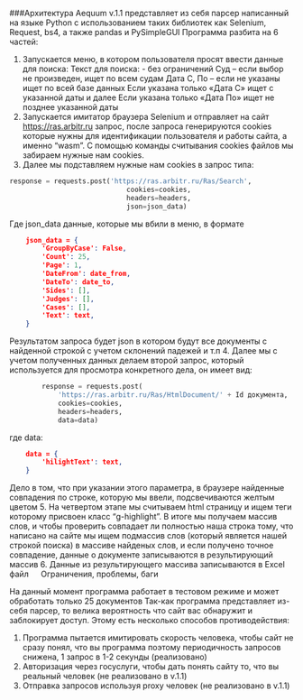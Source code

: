 ###Архитектура
Aequum v.1.1 представляет из себя парсер написанный на языке Python с использованием таких библиотек как Selenium, Request, bs4,  а также pandas и PySimpleGUI
Программа разбита на 6 частей:
1.	Запускается меню, в котором пользователя просят ввести данные для поиска:
Текст для поиска: - без ограничений
Суд – если выбор не произведен, ищет по всем судам
Дата С, По – если не указаны ищет по всей базе данных
Если указана только «Дата С» ищет с указанной даты и далее
Если указана только «Дата По» ищет не позднее указанной даты 
2.	Запускается имитатор браузера Selenium и отправляет на сайт https://ras.arbitr.ru запрос, после запроса генерируются cookies которые нужны для идентификации пользователя и работы сайта, а именно “wasm”. С помощью команды считывания cookies файлов мы забираем нужные нам cookies.
3.	Далее мы подставляем нужные нам cookies в запрос типа:
```python
response = requests.post('https://ras.arbitr.ru/Ras/Search',
                             cookies=cookies,
                             headers=headers,
                             json=json_data)
```

Где json_data данные, которые мы вбили в меню, в формате
```json
    json_data = {
        'GroupByCase': False,
        'Count': 25,
        'Page': 1,
        'DateFrom': date_from,
        'DateTo': date_to,
        'Sides': [],
        'Judges': [],
        'Cases': [],
        'Text': text,
    }
```
Результатом запроса будет json в котором будут все документы с найденной строкой с учетом склонений падежей и т.п
4.	Далее мы с учетом полученных данных делаем второй запрос, который используется для просмотра конкретного дела, он имеет вид:
```python
        response = requests.post(
            'https://ras.arbitr.ru/Ras/HtmlDocument/' + Id документа,
            cookies=cookies,
            headers=headers,
            data=data)
```
где data:
```json
    data = {
        'hilightText': text,
    }
```
Дело в том, что при указании этого параметра, в браузере найденные совпадения по строке, которую мы ввели, подсвечиваются желтым цветом 
5.	На четвертом этапе мы считываем html страницу и ищем теги <span> которому присвоен класс “g-highlight”. В итоге мы получаем массив слов, и чтобы проверить совпадает ли полностью наша строка тому, что написано на сайте мы ищем подмассив слов (который является нашей строкой поиска) в массиве найденых слов, и если получено точное совпадение, данные о документе записываются в результирующий массив
6.	Данные из результирующего массива записываются в Excel файл
 
Ограничения, проблемы, баги

На данный момент программа работает в тестовом режиме и может обработать только 25 документов
Так-как программа представляет из-себя парсер, то велика вероятность что сайт вас обнаружит и заблокирует доступ.
Этому есть несколько способов противодействия:
1.	Программа пытается имитировать скорость человека, чтобы сайт не сразу понял, что вы программа поэтому периодичность запросов снижена, 1 запрос в 1-2 секунды (реализовано)
2.	Авторизация через госуслуги, чтобы дать понять сайту то, что вы реальный человек (не реализовано в v.1.1)
3.	Отправка запросов используя proxy человек (не реализовано в v.1.1)

